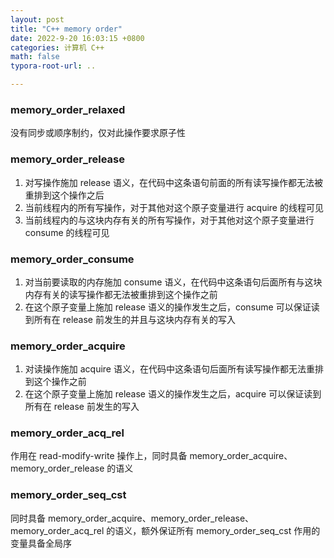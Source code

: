 ```yaml
---
layout: post
title: "C++ memory order"
date: 2022-9-20 16:03:15 +0800
categories: 计算机 C++
math: false
typora-root-url: ..

---
```


### memory_order_relaxed

没有同步或顺序制约，仅对此操作要求原子性

### memory_order_release

1. 对写操作施加 release 语义，在代码中这条语句前面的所有读写操作都无法被重排到这个操作之后
2. 当前线程内的所有写操作，对于其他对这个原子变量进行 acquire 的线程可见
3. 当前线程内的与这块内存有关的所有写操作，对于其他对这个原子变量进行 consume 的线程可见

### memory_order_consume

1. 对当前要读取的内存施加 consume 语义，在代码中这条语句后面所有与这块内存有关的读写操作都无法被重排到这个操作之前
2. 在这个原子变量上施加 release 语义的操作发生之后，consume 可以保证读到所有在 release 前发生的并且与这块内存有关的写入

### memory_order_acquire

1. 对读操作施加 acquire 语义，在代码中这条语句后面所有读写操作都无法重排到这个操作之前
2. 在这个原子变量上施加 release 语义的操作发生之后，acquire 可以保证读到所有在 release 前发生的写入

### memory_order_acq_rel

作用在 read-modify-write 操作上，同时具备 memory_order_acquire、memory_order_release 的语义

### memory_order_seq_cst

同时具备 memory_order_acquire、memory_order_release、memory_order_acq_rel 的语义，额外保证所有 memory_order_seq_cst 作用的变量具备全局序
